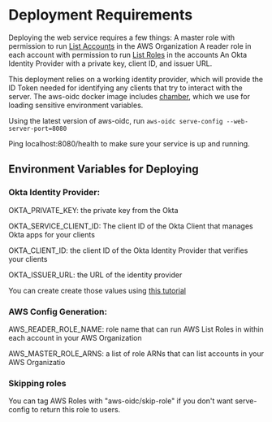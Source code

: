 # Deployment Requirements
Deploying the web service requires a few things:
A master role with permission to run [List Accounts](https://docs.aws.amazon.com/cli/latest/reference/organizations/list-accounts.html) in the AWS Organization
A reader role in each account with permission to run [List Roles](https://docs.aws.amazon.com/cli/latest/reference/iam/list-roles.html) in the accounts
An Okta Identity Provider with a private key, client ID, and issuer URL.

This deployment relies on a working identity provider, which will provide the ID Token needed for identifying any clients that try to interact with the server. The aws-oidc docker image includes [chamber](https://github.com/segmentio/chamber/), which we use for loading sensitive environment variables.

Using the latest version of aws-oidc, run `aws-oidc serve-config --web-server-port=8080`

Ping localhost:8080/health to make sure your service is up and running.

## Environment Variables for Deploying
### Okta Identity Provider:
OKTA_PRIVATE_KEY: the private key from the Okta

OKTA_SERVICE_CLIENT_ID: The client ID of the Okta Client that manages Okta apps for your clients

OKTA_CLIENT_ID: the client ID of the Okta Identity Provider that verifies your clients

OKTA_ISSUER_URL: the URL of the identity provider

You can create create those values using [this tutorial](https://developer.okta.com/docs/guides/create-an-api-token/overview/)


###  AWS Config Generation:
AWS_READER_ROLE_NAME: role name that can run AWS List Roles in within each account in your AWS Organization

AWS_MASTER_ROLE_ARNS: a list of role ARNs that can list accounts in your AWS Organizatio

### Skipping roles
You can tag AWS Roles with "aws-oidc/skip-role" if you don't want serve-config to return this role to users.
